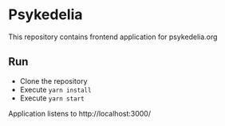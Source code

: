 # Psykedelia

This repository contains frontend application for psykedelia.org

## Run

- Clone the repository
- Execute `yarn install`
- Execute `yarn start`

Application listens to http://localhost:3000/
